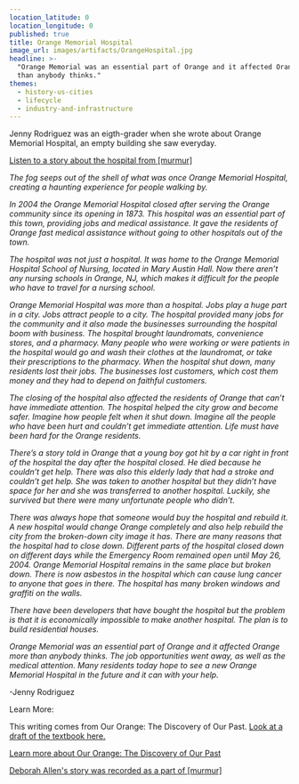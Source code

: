 ```yaml
---
location_latitude: 0
location_longitude: 0
published: true
title: Orange Memorial Hospital
image_url: images/artifacts/OrangeHospital.jpg
headline: >-
  "Orange Memorial was an essential part of Orange and it affected Orange more
  than anybody thinks."
themes:
  - history-us-cities
  - lifecycle
  - industry-and-infrastructure
---
```

Jenny Rodriguez was an eigth-grader when she wrote about Orange Memorial Hospital, an empty building she saw everyday. 

[Listen to a story about the hospital from [murmur]](https://soundcloud.com/murmur-orange-nj/orange-memorial-deborah-allen)

_The fog seeps out of the shell of what was once Orange Memorial Hospital, creating a haunting experience for people walking by._

_In 2004 the Orange Memorial Hospital closed after serving the Orange community since its opening in 1873. This hospital was an essential part of this town, providing jobs and medical assistance. It gave the residents of Orange fast medical assistance without going to other hospitals out of the town._

_The hospital was not just a hospital. It was home to the Orange Memorial Hospital School of Nursing, located in Mary Austin Hall. Now there aren’t any nursing schools in Orange, NJ, which makes it difficult for the people who have to travel for a nursing school._

_Orange Memorial Hospital was more than a hospital. Jobs play a huge part in a city. Jobs attract people to a city. The hospital provided many jobs for the community and it also made the businesses surrounding the hospital boom with business. The hospital brought laundromats, convenience stores, and a pharmacy. Many people who were working or were patients in the hospital would go and wash their clothes at the laundromat, or take their prescriptions to the pharmacy. When the hospital shut down, many residents lost their jobs. The businesses lost customers, which cost them money and they had to depend on faithful customers._

_The closing of the hospital also affected the residents of Orange that can’t have immediate attention. The hospital helped the city grow and become safer. Imagine how people felt when it shut down. Imagine all the people who have been hurt and couldn’t get immediate attention.  Life must have been hard for the Orange residents._

_There’s a story told in Orange that a young boy got hit by a car right in front of the hospital the day after the hospital closed. He died because he couldn’t get help. There was also this elderly lady that had a stroke and couldn’t get help. She was taken to another hospital but they didn’t have space for her and she was transferred to another hospital. Luckily, she survived but there were many unfortunate people who didn’t._

_There was always hope that someone would buy the hospital and rebuild it. A new hospital would change Orange completely and also help rebuild the city from the broken-down city image it has. There are many reasons that the hospital had to close down. Different parts of the hospital closed down on different days while the Emergency Room remained open until May 26, 2004. Orange Memorial Hospital remains in the same place but broken down. There is now asbestos in the hospital which can cause lung cancer to anyone that goes in there. The hospital has many broken windows and graffiti on the walls._

_There have been developers that have bought the hospital but the problem is that it is economically impossible to make another hospital. The plan is to build residential houses._	

_Orange Memorial was an essential part of Orange and it affected Orange more than anybody thinks. The job opportunities went away, as well as the medical attention.  Many residents today hope to see a new Orange Memorial Hospital in the future and it can with your help._

-Jenny Rodriguez  

Learn More:  

This writing comes from Our Orange: The Discovery of Our Past. [Look at a draft of the textbook here.](http://www.universityoforange.org/newsite/our-orange-the-discovery-of-our-past)  

[Learn more about Our Orange: The Discovery of Our Past](https://vimeo.com/117972168)  

[Deborah Allen's story was recorded as a part of [murmur]](http://hiddentreasuresoforange.org/artifacts/murmur-orange?theme=history-us-cities)
